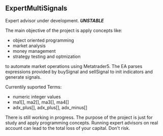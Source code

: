 ## ExpertMultiSignals

Expert advisor under development.
**_UNSTABLE_**

The main objective of the project is apply concepts like:

- object oriented programming
- market analysis
- money management
- strategy testing and optmization

to automate market operations using Metatrader5.
The EA parses expressions provided by buySignal and sellSignal to init indicators and generate signals.

Currentily suported Terms:

- numeric integer values
- ma1[], ma2[], ma3[], ma4[]
- adx_plus[], adx_plus[], adx_minus[]

There is still working in progress.
The purpose of the project is just for study and apply programming concepts.
Running expert advisors on real account can lead to the total loss of your capital.
Don't risk.
